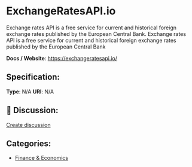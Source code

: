 # ExchangeRatesAPI.io


Exchange rates API is a free service for current and historical foreign exchange rates published by the European Central Bank.  Exchange rates API is a free service for current and historical foreign exchange rates published by the European Central Bank

**Docs / Website**: https://exchangeratesapi.io/

## Specification:
**Type**:  N/A 
**URI**:  N/A 

## 💬 Discussion:
[Create discussion](https://github.com/apis-list/apis-list/discussions/new)

## Categories:
- [Finance & Economics](https://github.com/apis-list/apis-list#finance-and-economics)



